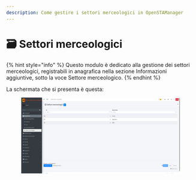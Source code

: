 ```yaml
---
description: Come gestire i settori merceologici in OpenSTAManager
---
```


# 🗃️ Settori merceologici

{% hint style="info" %}
Questo modulo è dedicato alla gestione dei settori merceologici, registrabili in anagrafica nella sezione Informazioni aggiuntive, sotto la voce Settore merceologico.
{% endhint %}

La schermata che si presenta è questa:

<figure><img src="../../../.gitbook/assets/immagine (133).png" alt=""><figcaption></figcaption></figure>
